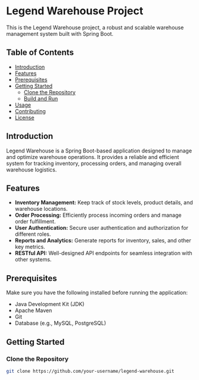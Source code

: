 # Legend Warehouse Project

This is the Legend Warehouse project, a robust and scalable warehouse management system built with Spring Boot.

## Table of Contents

- [Introduction](#introduction)
- [Features](#features)
- [Prerequisites](#prerequisites)
- [Getting Started](#getting-started)
    - [Clone the Repository](#clone-the-repository)
    - [Build and Run](#build-and-run)
- [Usage](#usage)
- [Contributing](#contributing)
- [License](#license)

## Introduction

Legend Warehouse is a Spring Boot-based application designed to manage and optimize warehouse operations. It provides a reliable and efficient system for tracking inventory, processing orders, and managing overall warehouse logistics.

## Features

- **Inventory Management:** Keep track of stock levels, product details, and warehouse locations.
- **Order Processing:** Efficiently process incoming orders and manage order fulfillment.
- **User Authentication:** Secure user authentication and authorization for different roles.
- **Reports and Analytics:** Generate reports for inventory, sales, and other key metrics.
- **RESTful API:** Well-designed API endpoints for seamless integration with other systems.

## Prerequisites

Make sure you have the following installed before running the application:

- Java Development Kit (JDK)
- Apache Maven
- Git
- Database (e.g., MySQL, PostgreSQL)

## Getting Started

### Clone the Repository

```bash
git clone https://github.com/your-username/legend-warehouse.git

